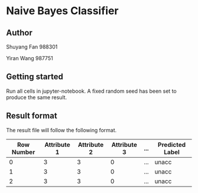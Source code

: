 # Naive Bayes Classifier

## Author

Shuyang Fan 988301

Yiran Wang 987751

## Getting started

Run all cells in jupyter-notebook. A fixed random seed has been set to produce the same result.

## Result format

The result file will follow the following format.

| Row Number | Attribute 1 | Attribute 2 | Attribute 3 | ...  | Predicted Label |
| ---------- | ----------- | ----------- | ----------- | ---- | --------------- |
| 0          | 3           | 3           | 0           | ...  | unacc           |
| 1          | 3           | 3           | 0           | ...  | unacc           |
| 2          | 3           | 3           | 0           | ...  | unacc           |